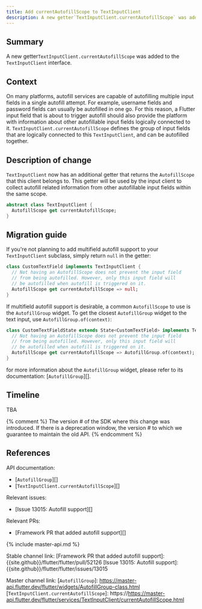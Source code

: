 ```yaml
---
title: Add currentAutofillScope to TextInputClient
description: A new getter`TextInputClient.currentAutofillScope` was added to the `TextInputClient` interface for autofill support.
---
```


## Summary

A new getter`TextInputClient.currentAutofillScope` was added to the `TextInputClient` interface.

## Context

On many platforms, autofill services are capable of autofilling multiple input fields in a single autofill 
attempt. For example, username fields and password fields can usually be autofilled in one go. For this reason, 
a Flutter input field that is about to trigger autofill should also provide the platform with information about other autofillable
input fields logically connected to it. `TextInputClient.currentAutofillScope` defines the group of input fields that are logically
connected to this `TextInputClient`, and can be autofilled together.

## Description of change

`TextInputClient` now has an additional getter that returns the `AutofillScope` that this client belongs to. This getter will be used by the input client to collect autofill related information from other 
autofillable input fields within the same scope.

```dart
abstract class TextInputClient {
  AutofillScope get currentAutofillScope;
}
```

## Migration guide

If you're not planning to add multifield autofill support to your `TextInputClient` subclass, simply return `null` in the getter:
<!-- skip -->
```dart
class CustomTextField implements TextInputClient {
  // Not having an AutofillScope does not prevent the input field
  // from being autofilled. However, only this input field will
  // be autofilled when autofill is triggered on it.
  AutofillScope get currentAutofillScope => null;
}
```

If multifield autofill support is desirable, a common `AutofillScope` to use is the `AutofillGroup` widget. To get the closest `AutofillGroup`
widget to the text input, use `AutofillGroup.of(context)`:

<!-- skip -->
```dart
class CustomTextFieldState extends State<CustomTextField> implements TextInputClient {
  // Not having an AutofillScope does not prevent the input field
  // from being autofilled. However, only this input field will
  // be autofilled when autofill is triggered on it.
  AutofillScope get currentAutofillScope => AutofillGroup.of(context);
}
```
for more information about the `AutofillGroup` widget, please refer to its documentation: [`AutofillGroup`][].


## Timeline

TBA

{% comment %}
The version # of the SDK where this change was
introduced.  If there is a deprecation window,
the version # to which we guarantee to maintain the old API.
{% endcomment %}

## References

API documentation:
* [`AutofillGroup`][]
* [`TextInputClient.currentAutofillScope`][]

Relevant issues:
* [Issue 13015: Autofill support][]

Relevant PRs:
* [Framework PR that added autofill support][]


{% include master-api.md %}

Stable channel link:
[Framework PR that added autofill support]: {{site.github}}/flutter/flutter/pull/52126
[Issue 13015: Autofill support]: {{site.github}}/flutter/flutter/issues/13015

Master channel link:
[`AutofillGroup`]: https://master-api.flutter.dev/flutter/widgets/AutofillGroup-class.html
[`TextInputClient.currentAutofillScope`]: https://https://master-api.flutter.dev/flutter/services/TextInputClient/currentAutofillScope.html
